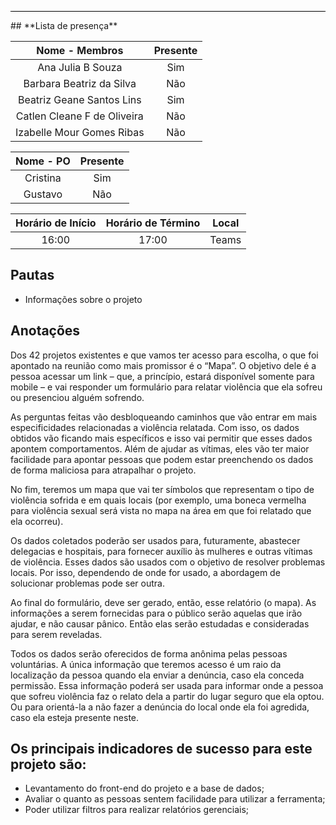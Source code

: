 <hr style="border: 0; height: 1px; background-color: #000000;">
## **Lista de presença**

| Nome - Membros | Presente |
|:----:|:--------:|
| Ana Julia B Souza | Sim |
| Barbara Beatriz da Silva | Não |
| Beatriz Geane Santos Lins | Sim |
| Catlen Cleane F de Oliveira | Não |
| Izabelle Mour Gomes Ribas| Não |

| Nome - PO | Presente |
|:----:|:--------:|
| Cristina | Sim |
| Gustavo | Não |

| Horário de Início | Horário de Término | Local |
|:-----------------:|:------------------:|:-----:|
| 16:00 | 17:00 | Teams |

## **Pautas**

* Informações sobre o projeto

## **Anotações**

Dos 42 projetos existentes e que vamos ter acesso para escolha, o que foi apontado na reunião como mais promissor é o “Mapa”. O objetivo dele é a pessoa acessar um link – que, a princípio, estará disponível somente para mobile – e vai responder um formulário para relatar violência que ela sofreu ou presenciou alguém sofrendo.

As perguntas feitas vão desbloqueando caminhos que vão entrar em mais especificidades relacionadas a violência relatada. Com isso, os dados obtidos vão ficando mais específicos e isso vai permitir que esses dados apontem comportamentos. Além de ajudar as vítimas, eles vão ter maior facilidade para apontar pessoas que podem estar preenchendo os dados de forma maliciosa para atrapalhar o projeto. 

No fim, teremos um mapa que vai ter símbolos que representam o tipo de violência sofrida e em quais locais (por exemplo, uma boneca vermelha para violência sexual será vista no mapa na área em que foi relatado que ela ocorreu). 

Os dados coletados poderão ser usados para, futuramente, abastecer delegacias e hospitais, para fornecer auxílio às mulheres e outras vítimas de violência. Esses dados são usados com o objetivo de resolver problemas locais. Por isso, dependendo de onde for usado, a abordagem de solucionar problemas pode ser outra.

Ao final do formulário, deve ser gerado, então, esse relatório (o mapa). As informações a serem fornecidas para o público serão aquelas que irão ajudar, e não causar pânico. Então elas serão estudadas e consideradas para serem reveladas.

Todos os dados serão oferecidos de forma anônima pelas pessoas voluntárias. A única informação que teremos acesso é um raio da localização da pessoa quando ela enviar a denúncia, caso ela conceda permissão. Essa informação poderá ser usada para informar onde a pessoa que sofreu violência faz o relato dela a partir do lugar seguro que ela optou. Ou para orientá-la a não fazer a denúncia do local onde ela foi agredida, caso ela esteja presente neste.

## **Os principais indicadores de sucesso para este projeto são:**
- Levantamento do front-end do projeto e a base de dados; 
- Avaliar o quanto as pessoas sentem facilidade para utilizar a ferramenta;
- Poder utilizar filtros para realizar relatórios gerenciais;
